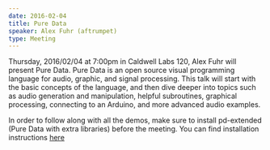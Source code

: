 ```yaml
---
date: 2016-02-04
title: Pure Data
speaker: Alex Fuhr (aftrumpet)
type: Meeting
---
```


Thursday, 2016/02/04 at 7:00pm in Caldwell Labs 120, Alex Fuhr will present Pure
Data. Pure Data is an open source visual programming language for audio,
graphic, and signal processing. This talk will start with the basic concepts of
the language, and then dive deeper into topics such as audio generation and
manipulation, helpful subroutines, graphical processing, connecting to an
Arduino, and more advanced audio examples.

In order to follow along with all the demos, make sure to install pd-extended
(Pure Data with extra libraries) before the meeting. You can find installation
instructions [here](http://puredata.info/downloads/pd-extended​)
